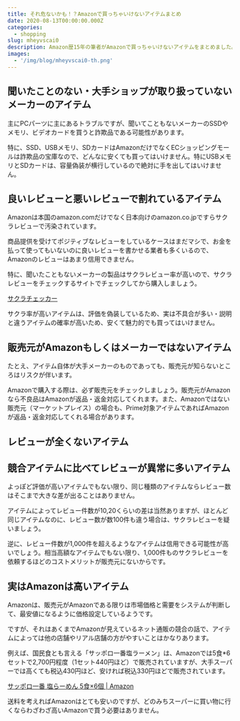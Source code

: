 ```yaml
---
title: それ危ないかも！？Amazonで買っちゃいけないアイテムまとめ
date: 2020-08-13T00:00:00.000Z
categories:
  - shopping
slug: mheyvscai0
description: Amazon歴15年の筆者がAmazonで買っちゃいけないアイテムをまとめました。ちょっと知っておくだけで、Amazonで不良品や詐欺アイテム、高値アイテムを掴まなくなります。
images:
  - '/img/blog/mheyvscai0-th.png'
---
```


## 聞いたことのない・大手ショップが取り扱っていないメーカーのアイテム

主にPCパーツに主にあるトラブルですが、聞いてこともないメーカーのSSDやメモリ、ビデオカードを買うと詐欺品である可能性があります。

特に、SSD、USBメモリ、SDカードはAmazonだけでなくECショッピングモールは詐欺品の宝庫なので、どんなに安くても買ってはいけません。特にUSBメモリとSDカードは、容量偽装が横行しているので絶対に手を出してはいけません。

## 良いレビューと悪いレビューで割れているアイテム

Amazonは本国のamazon.comだけでなく日本向けのamazon.co.jpですらサクラレビューで汚染されています。

商品提供を受けてポジティブなレビューをしているケースはまだマシで、お金を払って使ってもいないのに良いレビューを書かせる業者も多くいるので、Amazonのレビューはあまり信用できません。

特に、聞いたこともないメーカーの製品はサクラレビュー率が高いので、サクラレビューをチェックするサイトでチェックしてから購入しましょう。

[サクラチェッカー](https://sakura-checker.jp/)

サクラ率が高いアイテムは、評価を偽装しているため、実は不具合が多い・説明と違うアイテムの確率が高いため、安くて魅力的でも買ってはいけません。

## 販売元がAmazonもしくはメーカーではないアイテム

たとえ、アイテム自体が大手メーカーのものであっても、販売元が知らないところはリスクが伴います。

Amazonで購入する際は、必ず販売元をチェックしましょう。販売元がAmazonなら不良品はAmazonが返品・返金対応してくれます。また、Amazonではない販売元（マーケットプレイス）の場合も、Prime対象アイテムであればAmazonが返品・返金対応してくれる場合があります。

## レビューが全くないアイテム

## 競合アイテムに比べてレビューが異常に多いアイテム

よっぽど評価が高いアイテムでもない限り、同じ種類のアイテムならレビュー数はそこまで大きな差が出ることはありません。

アイテムによってレビュー件数が10,20くらいの差は当然ありますが、ほとんど同じアイテムなのに、レビュー数が数100件も違う場合は、サクラレビューを疑いましょう。

逆に、レビュー件数が1,000件を超えるようなアイテムは信用できる可能性が高いでしょう。相当高額なアイテムでもない限り、1,000件ものサクラレビューを依頼するほどのコストメリットが販売元にないからです。

## 実はAmazonは高いアイテム

Amazonは、販売元がAmazonである限りは市場価格と需要をシステムが判断して、最安値になるように価格設定しているようです。

ですが、それはあくまでAmazonが見えているネット通販の競合の話で、アイテムによっては他の店舗やリアル店舗の方がやすいことはかなりあります。

例えば、国民食とも言える「サッポロ一番塩ラーメン」は、Amazonでは5食*6セットで2,700円程度（1セット440円ほど）で販売されていますが、大手スーパーでは高くても税込430円ほど、安ければ税込330円ほどで販売されています。

[サッポロ一番 塩らーめん 5食×6個 | Amazon](https://www.amazon.co.jp/dp/B004QY5L0K/)

送料を考えればAmazonはとても安いのですが、どのみちスーパーに買い物に行くならわざわざ高いAmazonで買う必要はありません。
